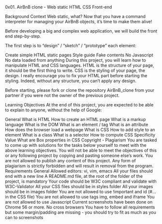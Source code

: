 0x01. AirBnB clone - Web static HTML CSS Front-end

Background Context Web static, what? Now that you have a command interpreter for managing your AirBnB objects, it’s time to make them alive!

Before developing a big and complex web application, we will build the front end step-by-step.

The first step is to “design” / “sketch” / “prototype” each element:

Create simple HTML static pages Style guide Fake contents No Javascript No data loaded from anything During this project, you will learn how to manipulate HTML and CSS languages. HTML is the structure of your page, it should be the first thing to write. CSS is the styling of your page, the design. I really encourage you to fix your HTML part before starting the styling. Indeed, without any structure, you can’t apply any design.

Before starting, please fork or clone the repository AirBnB_clone from your partner if you were not the owner of the previous project.

Learning Objectives At the end of this project, you are expected to be able to explain to anyone, without the help of Google:

General What is HTML How to create an HTML page What is a markup language What is the DOM What is an element / tag What is an attribute How does the browser load a webpage What is CSS How to add style to an element What is a class What is a selector How to compute CSS Specificity Value What are Box properties in CSS Copyright - Plagiarism You are tasked to come up with solutions for the tasks below yourself to meet with the above learning objectives. You will not be able to meet the objectives of this or any following project by copying and pasting someone else’s work. You are not allowed to publish any content of this project. Any form of plagiarism is strictly forbidden and will result in removal from the program. Requirements General Allowed editors: vi, vim, emacs All your files should end with a new line A README.md file, at the root of the folder of the project, is mandatory Your code should be W3C compliant and validate with W3C-Validator All your CSS files should be in styles folder All your images should be in images folder You are not allowed to use !important and id (#... in the CSS file) You are not allowed to use tags img, embed and iframe You are not allowed to use Javascript Current screenshots have been done on Chrome 56 or more. No cross browsers You have to follow all requirements but some margin/padding are missing - you should try to fit as much as you can to screenshots

